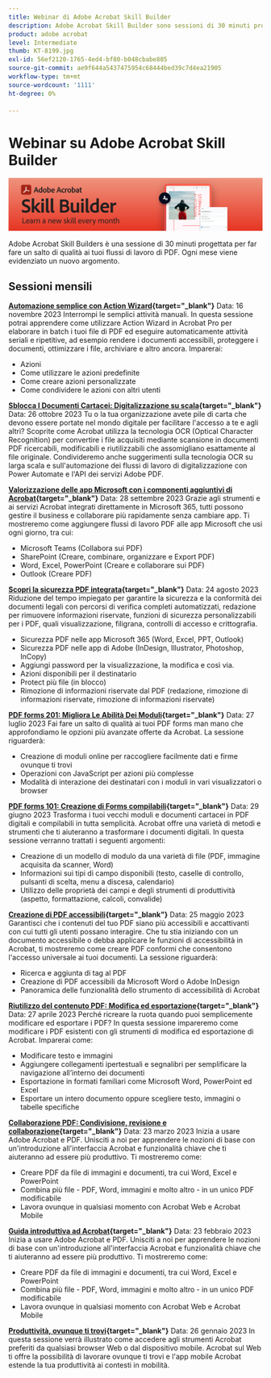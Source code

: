 ```yaml
---
title: Webinar di Adobe Acrobat Skill Builder
description: Adobe Acrobat Skill Builder sono sessioni di 30 minuti progettate per far fare un salto di qualità ai tuoi flussi di lavoro PDF
product: adobe acrobat
level: Intermediate
thumb: KT-8199.jpg
exl-id: 56ef2120-1765-4ed4-bf80-b048cbabe805
source-git-commit: ae9f644a5437475954c68444bed39c7d4ea21905
workflow-type: tm+mt
source-wordcount: '1111'
ht-degree: 0%

---
```


# Webinar su Adobe Acrobat Skill Builder

![Immagine di Acrobat Skill Builder](../assets/sbacrobatwebinars.png)

Adobe Acrobat Skill Builders è una sessione di 30 minuti progettata per far fare un salto di qualità ai tuoi flussi di lavoro di PDF. Ogni mese viene evidenziato un nuovo argomento.

## Sessioni mensili

**[Automazione semplice con Action Wizard](https://teamwork.adobe.com/adobe-acrobat-skill-builder/attendease/networking/experience/41d505bb-252a-4e26-9576-6ae82293e6c9/97be1628-5cb6-44be-ac61-c0cc26fbb58d){target="_blank"}**
Data: 16 novembre 2023 Interrompi le semplici attività manuali. In questa sessione potrai apprendere come utilizzare Action Wizard in Acrobat Pro per elaborare in batch i tuoi file di PDF ed eseguire automaticamente attività seriali e ripetitive, ad esempio rendere i documenti accessibili, proteggere i documenti, ottimizzare i file, archiviare e altro ancora. Imparerai:

* Azioni
* Come utilizzare le azioni predefinite
* Come creare azioni personalizzate
* Come condividere le azioni con altri utenti

**[Sblocca I Documenti Cartacei: Digitalizzazione su scala](https://teamwork.adobe.com/adobe-acrobat-skill-builder/attendease/networking/experience/46e148fe-92c0-4d79-ac83-8888e9f0521e/dfcf3b90-4390-4c6e-abd9-20ba6e913dc1){target="_blank"}**
Data: 26 ottobre 2023 Tu o la tua organizzazione avete pile di carta che devono essere portate nel mondo digitale per facilitare l&#39;accesso a te e agli altri? Scoprite come Acrobat utilizza la tecnologia OCR (Optical Character Recognition) per convertire i file acquisiti mediante scansione in documenti PDF ricercabili, modificabili e riutilizzabili che assomigliano esattamente al file originale. Condivideremo anche suggerimenti sulla tecnologia OCR su larga scala e sull&#39;automazione dei flussi di lavoro di digitalizzazione con Power Automate e l&#39;API dei servizi Adobe PDF.

**[Valorizzazione delle app Microsoft con i componenti aggiuntivi di Acrobat](https://teamwork.adobe.com/adobe-acrobat-skill-builder/attendease/networking/experience/8b4ea780-6e4d-48b6-8c70-ea10245a5a64/b4fe64de-3614-4a6d-94c6-ff6612ac07fb){target="_blank"}**
Data: 28 settembre 2023 Grazie agli strumenti e ai servizi Acrobat integrati direttamente in Microsoft 365, tutti possono gestire il business e collaborare più rapidamente senza cambiare app. Ti mostreremo come aggiungere flussi di lavoro PDF alle app Microsoft che usi ogni giorno, tra cui:

* Microsoft Teams (Collabora sui PDF)
* SharePoint (Creare, combinare, organizzare e Export PDF)
* Word, Excel, PowerPoint (Creare e collaborare sui PDF)
* Outlook (Creare PDF)

**[Scopri la sicurezza PDF integrata](https://teamwork.adobe.com/adobe-acrobat-skill-builder/attendease/networking/experience/b454ab64-9c2e-4aec-bcf9-ca82e3a6b869/3a456ace-042e-41c8-8e8c-d285e9ba0ab8){target="_blank"}**
Data: 24 agosto 2023 Riduzione del tempo impiegato per garantire la sicurezza e la conformità dei documenti legali con percorsi di verifica completi automatizzati, redazione per rimuovere informazioni riservate, funzioni di sicurezza personalizzabili per i PDF, quali visualizzazione, filigrana, controlli di accesso e crittografia.

* Sicurezza PDF nelle app Microsoft 365 (Word, Excel, PPT, Outlook)
* Sicurezza PDF nelle app di Adobe (InDesign, Illustrator, Photoshop, InCopy)
* Aggiungi password per la visualizzazione, la modifica e così via.
* Azioni disponibili per il destinatario
* Protect più file (in blocco)
* Rimozione di informazioni riservate dal PDF (redazione, rimozione di informazioni riservate, rimozione di informazioni riservate)

**[PDF forms 201: Migliora Le Abilità Dei Moduli](https://adobe-acrobat-skill-builder.joinus.adobeevents.com/attendease/networking/experience/32518a73-e152-42b5-825c-b31ce53ab1f2/b9966934-6a5b-49c2-a9b0-d434543ce7f4){target="_blank"}**
Data: 27 luglio 2023 Fai fare un salto di qualità ai tuoi PDF forms man mano che approfondiamo le opzioni più avanzate offerte da Acrobat. La sessione riguarderà:

* Creazione di moduli online per raccogliere facilmente dati e firme ovunque ti trovi
* Operazioni con JavaScript per azioni più complesse
* Modalità di interazione dei destinatari con i moduli in vari visualizzatori o browser

**[PDF forms 101: Creazione di Forms compilabili](https://adobe-acrobat-skill-builder.joinus.adobeevents.com/attendease/networking/experience/795f4bc7-db42-4022-a624-8a53c51174c6/9d685d0f-4a5b-4236-a1ef-081d1403fb41){target="_blank"}**
Data: 29 giugno 2023 Trasforma i tuoi vecchi moduli e documenti cartacei in PDF digitali e compilabili in tutta semplicità. Acrobat offre una varietà di metodi e strumenti che ti aiuteranno a trasformare i documenti digitali. In questa sessione verranno trattati i seguenti argomenti:

* Creazione di un modello di modulo da una varietà di file (PDF, immagine acquisita da scanner, Word)
* Informazioni sui tipi di campo disponibili (testo, caselle di controllo, pulsanti di scelta, menu a discesa, calendario)
* Utilizzo delle proprietà dei campi e degli strumenti di produttività (aspetto, formattazione, calcoli, convalide)

**[Creazione di PDF accessibili](https://teamwork.adobe.com/adobe-acrobat-skill-builder/attendease/networking/experience/4ff4d607-8c9f-47dd-ac4f-3b351a0a0fe3/2eb92255-d963-4ff7-b278-2a95a11db755){target="_blank"}**
Data: 25 maggio 2023 Garantisci che i contenuti del tuo PDF siano più accessibili e accattivanti con cui tutti gli utenti possano interagire. Che tu stia iniziando con un documento accessibile o debba applicare le funzioni di accessibilità in Acrobat, ti mostreremo come creare PDF conformi che consentono l&#39;accesso universale ai tuoi documenti. La sessione riguarderà:

* Ricerca e aggiunta di tag al PDF
* Creazione di PDF accessibili da Microsoft Word o Adobe InDesign
* Panoramica delle funzionalità dello strumento di accessibilità di Acrobat

**[Riutilizzo del contenuto PDF: Modifica ed esportazione](https://adobe-acrobat-skill-builder.joinus.adobeevents.com/attendease/networking/experience/aac3b9af-7d54-4ea5-a6fa-61bc7acea87f/8d7341ee-ff0f-492a-b3fd-935bd11d4ed0){target="_blank"}**
Data: 27 aprile 2023 Perché ricreare la ruota quando puoi semplicemente modificare ed esportare i PDF? In questa sessione impareremo come modificare i PDF esistenti con gli strumenti di modifica ed esportazione di Acrobat. Imparerai come:

* Modificare testo e immagini
* Aggiungere collegamenti ipertestuali e segnalibri per semplificare la navigazione all’interno dei documenti
* Esportazione in formati familiari come Microsoft Word, PowerPoint ed Excel
* Esportare un intero documento oppure scegliere testo, immagini o tabelle specifiche

**[Collaborazione PDF: Condivisione, revisione e collaborazione](https://adobe-acrobat-skill-builder.joinus.adobeevents.com/attendease/networking/experience/0ef4709b-0a04-418e-a185-7efdd676c2dd/6a95bece-6f24-46f5-a17f-b408464281be){target="_blank"}**
Data: 23 marzo 2023 Inizia a usare Adobe Acrobat e PDF. Unisciti a noi per apprendere le nozioni di base con un&#39;introduzione all&#39;interfaccia Acrobat e funzionalità chiave che ti aiuteranno ad essere più produttivo. Ti mostreremo come:

* Creare PDF da file di immagini e documenti, tra cui Word, Excel e PowerPoint
* Combina più file - PDF, Word, immagini e molto altro - in un unico PDF modificabile
* Lavora ovunque in qualsiasi momento con Acrobat Web e Acrobat Mobile

**[Guida introduttiva ad Acrobat](https://adobe-acrobat-skill-builder.joinus.adobeevents.com/attendease/networking/experience/5d8acc24-47a1-4db8-b419-8587bfb12708/fe8ec392-f29a-4e25-b7a3-61f48eea45ab){target="_blank"}**
Data: 23 febbraio 2023 Inizia a usare Adobe Acrobat e PDF. Unisciti a noi per apprendere le nozioni di base con un&#39;introduzione all&#39;interfaccia Acrobat e funzionalità chiave che ti aiuteranno ad essere più produttivo. Ti mostreremo come:

* Creare PDF da file di immagini e documenti, tra cui Word, Excel e PowerPoint
* Combina più file - PDF, Word, immagini e molto altro - in un unico PDF modificabile
* Lavora ovunque in qualsiasi momento con Acrobat Web e Acrobat Mobile

**[Produttività, ovunque ti trovi](https://adobe-acrobat-skill-builder.joinus.adobeevents.com/attendease/networking/experience/9ab6c7a2-5ca2-4670-9a33-2ac11a1cb542/0b591876-aeae-45af-b41a-07a8326043f2){target="_blank"}**
Data: 26 gennaio 2023 In questa sessione verrà illustrato come accedere agli strumenti Acrobat preferiti da qualsiasi browser Web o dal dispositivo mobile. Acrobat sul Web ti offre la possibilità di lavorare ovunque ti trovi e l&#39;app mobile Acrobat estende la tua produttività ai contesti in mobilità.